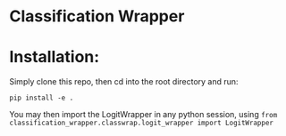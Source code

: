 # Classification Wrapper

# Installation:
Simply clone this repo, then cd into the root directory and run:

    pip install -e .

You may then import the LogitWrapper in any python session, using `from classification_wrapper.classwrap.logit_wrapper import LogitWrapper`

